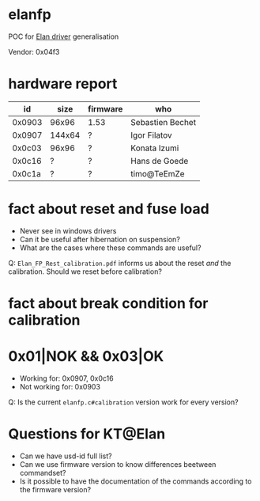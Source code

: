 elanfp
======

POC for [Elan driver](https://github.com/iafilatov/libfprint/) generalisation

Vendor: 0x04f3

hardware report
===============

| id     | size    | firmware | who
| ------ | ------- | -------- | ----
| 0x0903 | 96x96   | 1.53     | Sebastien Bechet
| 0x0907 | 144x64  | ?        | Igor Filatov
| 0x0c03 | 96x96   | ?        | Konata Izumi
| 0x0c16 | ?       | ?        | Hans de Goede
| 0x0c1a | ?       | ?        | timo@TeEmZe

fact about reset and fuse load
==============================

* Never see in windows drivers
* Can it be useful after hibernation on suspension?
* What are the cases where these commands are useful?

Q: `Elan_FP_Rest_calibration.pdf` informs us about the reset _and_ the calibration. Should we reset before calibration?

fact about break condition for calibration
==========================================

# 0x01|NOK && 0x03|OK

* Working for: 0x0907, 0x0c16
* Not working for: 0x0903

Q: Is the current `elanfp.c#calibration` version work for every version?

Questions for KT@Elan
=====================

* Can we have usd-id full list?
* Can we use firmware version to know differences beetween commandset?
* Is it possible to have the documentation of the commands according to the firmware version?
